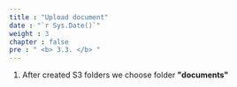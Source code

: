 ```yaml
---
title : "Upload document"
date : "`r Sys.Date()`"
weight : 3
chapter : false
pre : " <b> 3.3. </b> "
---
```


1. After created S3 folders we choose folder **"documents"**
